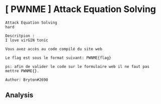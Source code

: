 # [ PWNME ] Attack Equation Solving


    Attack Equation Solving
    hard

    Descritpion : 
    I love virGIN tonic

    Vous avez accès au code compilé du site web

    Le flag est sous le format suivant: PWNME{flag}

    ps: afin de valider le code sur le formulaire web il ne faut pas mettre PWNME{}.

    Author: Bryton#2690

## Analysis

